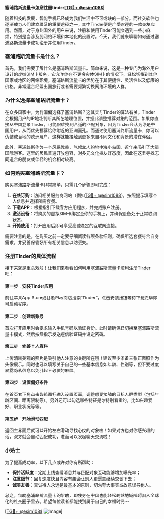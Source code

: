 **塞浦路斯流量卡怎麽註冊tinder[[TG💪+ @esim1088](https://t.me/s/esim1088)]**

随着科技的发展，智能手机已经成为我们生活中不可或缺的一部分。而社交软件也逐渐成为人们建立联系的重要途径之一，其中Tinder便是广受欢迎的一款交友应用。然而，对于身处国外的用户来说，注册和使用Tinder可能会遇到一些小麻烦，特别是当涉及到网络环境和本地化的设置时。今天，我们就来聊聊如何通过塞浦路斯流量卡成功注册并使用Tinder。

### 塞浦路斯流量卡是什么？

首先，我们需要了解什么是塞浦路斯流量卡。简单来说，这是一种专门为海外用户设计的虚拟SIM卡服务，它允许你在不更换实体SIM卡的情况下，轻松切换到其他国家或地区的网络环境。塞浦路斯流量卡的优势在于其便捷性、灵活性以及低廉的价格，非常适合经常出国旅行或者需要频繁切换网络环境的人群。

### 为什么选择塞浦路斯流量卡？

在众多国家中，为何偏偏选择了塞浦路斯？这其实与Tinder的算法有关。Tinder会根据用户的IP地址判断其所在地理位置，并据此调整推荐对象的范围。如果你直接从中国登录Tinder，可能很难找到合适的匹配对象，因为Tinder会认为你是中国用户，从而优先推荐给你附近的亚洲面孔。而通过使用塞浦路斯流量卡，你可以伪装成当地的欧洲用户，这样就能接触到更多来自不同文化和背景的潜在伴侣。

此外，塞浦路斯作为一个风景优美、气候宜人的地中海小岛国，近年来吸引了大量国际游客。这里的居民普遍开放包容，对多元文化持友好态度，因此在这里寻找志同道合的朋友或伴侣的机会相对较高。

### 如何购买塞浦路斯流量卡？

购买塞浦路斯流量卡非常简单，只需几个步骤即可完成：

1. **在线订购**：访问相关服务商网站（例如[TG💪+ @esim1088](https://t.me/s/esim1088)），按照提示填写个人信息并选择所需套餐。
2. **下载APP**：根据指引下载官方应用程序，并完成账户注册。
3. **激活设备**：将购买的虚拟SIM卡绑定至你的手机上，并确保设备处于正常联网状态。
4. **开始使用**：打开应用后即可享受高速稳定的互联网连接。

需要注意的是，在购买之前一定要仔细阅读各项条款细则，确保所选套餐符合自身需求，并妥善保管好所有相关信息以防丢失。

### 注册Tinder的具体流程

接下来就是重头戏啦！让我们来看看如何利用塞浦路斯流量卡顺利注册Tinder吧：

#### 第一步：安装Tinder应用
前往苹果App Store或谷歌Play商店搜索“Tinder”，点击安装按钮等待下载完毕即可启动程序。

#### 第二步：创建新账号
首次打开应用时会要求输入手机号码以验证身份。此时请确保已切换至塞浦路斯流量卡模式，然后按照指示发送短信验证码并设定密码。

#### 第三步：完善个人资料
上传清晰美观的照片是吸引他人注意的关键所在哦！建议至少准备三张正面照作为头像展示。同时也可以填写关于自己的一些基本信息如年龄、性别等，但不要过度暴露隐私信息以免引起不必要的麻烦。

#### 第四步：设置偏好条件
在首页右下角点击齿轮图标进入设置页面，调整想要接触的目标人群类型（包括年龄区间、距离限制等）。另外还可以勾选哪些特征是你特别看重的，比如兴趣爱好、职业状况等等。

#### 第五步：开始滑动匹配
返回主界面后就可以开始左右滑动寻找心仪的对象啦！如果对方也对你感兴趣的话，双方就会自动匹配成功，进而可以发起聊天交流啦！

### 小贴士

为了提高成功率，以下几点或许对你有所帮助：

- **保持活跃度**：定期上线查看消息并与匹配对象互动能够增加曝光率；
- **注重细节**：回复速度快且内容有趣会让别人更愿意继续交谈下去；
- **诚实友善**：真诚待人永远是最基本的原则，切勿夸大事实或故意误导他人。

总之，借助塞浦路斯流量卡的帮助，即使身在中国也能轻松跨越地域障碍加入全球化的社交圈子里去。希望每位读者都能找到属于自己的幸福时光～ 

[[TG💪+ @esim1088](https://t.me/s/esim1088) ![Image](https://i.postimg.cc/4NQfJmqS/Snipaste-2025-05-13-00-14-12.png)]